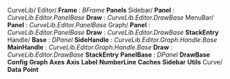 CurveLib/
    Editor/
        **Frame** : *BFrame*
            **Panels**
        Sidebar/
            **Panel** : *CurveLib.Editor.PanelBase*
            **Draw** : *CurveLib.Editor.DrawBase*
        MenuBar/
            **Panel** : *CurveLib.Editor.PanelBase*
        Graph/
            **Panel** : *CurveLib.Editor.PanelBase*
            **Draw** : *CurveLib.Editor.DrawBase*
	            **StackEntry**
            Handle/
                **Base** : *DPanel*
                **SideHandle** : *CurveLib.Editor.Graph.Handle.Base*
                **MainHandle** : *CurveLib.Editor.Graph.Handle.Base*
                **Draw** : *CurveLib.Editor.DrawBase*
	                **StackEntry**
		**PanelBase** : *DPanel*
		**DrawBase**
		**Config**
			**Graph**
				**Axes**
					**Axis**
						**Label**
						**NumberLine**
				**Caches**
			**Sidebar**
		**Utils**
    Curve/
        **Data**
        **Point**

